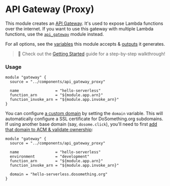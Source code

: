 # API Gateway (Proxy)

This module creates an [API Gateway](https://aws.amazon.com/api-gateway/). It's used to expose Lambda functions over the internet. If you want to use this gateway with multiple Lambda functions, use the [`api_gateway`](https://github.com/DoSomething/infrastructure/blob/master/components/api_gateway/) module instead.

For all options, see the [variables](https://github.com/DoSomething/infrastructure/blob/master/components/api_gateway_proxy/variables.tf) this module accepts & [outputs](https://github.com/DoSomething/infrastructure/blob/master/components/api_gateway_proxy/outputs.tf) it generates.

> :wave: Check out the [Getting Started](https://github.com/DoSomething/infrastructure/blob/master/docs/serverless-guide.md) guide for a step-by-step walkthrough!

### Usage

```hcl
module "gateway" {
  source = "../components/api_gateway_proxy"

  name                = "hello-serverless"
  function_arn        = "${module.app.arn}"
  function_invoke_arn = "${module.app.invoke_arn}"
}
```

You can configure [a custom domain](https://github.com/DoSomething/infrastructure/blob/master/docs/serverless-guide.md#bonus-add-a-custom-domain) by setting the `domain` variable. This will automatically configure a SSL certificate for DoSomething.org subdomains. If using another base domain (say, `dosome.click`), you'll need to first [add that domain to ACM & validate ownership](https://docs.aws.amazon.com/acm/latest/userguide/gs-acm-request-public.html):

```hcl
module "gateway" {
  source = "../components/api_gateway_proxy"

  name                = "hello-serverless"
  environment         = "development"
  function_arn        = "${module.app.arn}"
  function_invoke_arn = "${module.app.invoke_arn}"

  domain = "hello-serverless.dosomething.org"
}
```
